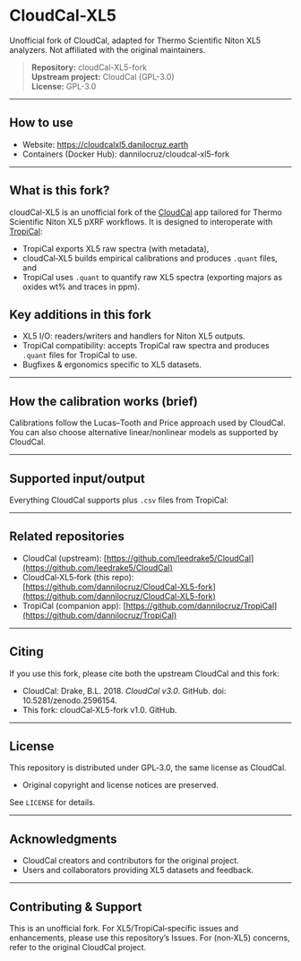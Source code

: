 # CloudCal-XL5

Unofficial fork of CloudCal, adapted for Thermo Scientific Niton XL5 analyzers. Not affiliated with the original maintainers.


>**Repository:** cloudCal-XL5-fork<br>
>**Upstream project:** CloudCal (GPL-3.0)<br>
>**License:** GPL-3.0

---

## How to use

* Website: https://cloudcalxl5.danilocruz.earth
* Containers (Docker Hub): dannilocruz/cloudcal-xl5-fork

---

## What is this fork?

cloudCal-XL5 is an unofficial fork of the [CloudCal](https://github.com/leedrake5/CloudCal) app tailored for Thermo Scientific Niton XL5 pXRF workflows. It is designed to interoperate with [TropiCal](https://github.com/dannilocruz/TropiCal):

* TropiCal exports XL5 raw spectra (with metadata),
* cloudCal‑XL5 builds empirical calibrations and produces `.quant` files, and
* TropiCal uses `.quant` to quantify raw XL5 spectra (exporting majors as oxides wt% and traces in ppm).

## Key additions in this fork

* XL5 I/O: readers/writers and handlers for Niton XL5 outputs.
* TropiCal compatibility: accepts TropiCal raw spectra and produces `.quant` files for TropiCal to use.
* Bugfixes & ergonomics specific to XL5 datasets.

---

## How the calibration works (brief)

Calibrations follow the Lucas–Tooth and Price approach used by CloudCal. You can also choose alternative linear/nonlinear models as supported by CloudCal.

---

## Supported input/output

Everything CloudCal supports plus `.csv` files from TropiCal:

---

## Related repositories

* CloudCal (upstream): [https://github.com/leedrake5/CloudCal](https://github.com/leedrake5/CloudCal)
* CloudCal‑XL5‑fork (this repo): [https://github.com/dannilocruz/CloudCal-XL5-fork](https://github.com/dannilocruz/CloudCal-XL5-fork)
* TropiCal (companion app): [https://github.com/dannilocruz/TropiCal](https://github.com/dannilocruz/TropiCal)

---

## Citing

If you use this fork, please cite both the upstream CloudCal and this fork:

* CloudCal: Drake, B.L. 2018. *CloudCal v3.0*. GitHub. doi: 10.5281/zenodo.2596154.
* This fork: cloudCal‑XL5-fork v1.0. GitHub. 

---

## License

This repository is distributed under GPL‑3.0, the same license as CloudCal.

* Original copyright and license notices are preserved.

See `LICENSE` for details.

---

## Acknowledgments

* CloudCal creators and contributors for the original project.
* Users and collaborators providing XL5 datasets and feedback.

---

## Contributing & Support

This is an unofficial fork. For XL5/TropiCal‑specific issues and enhancements, please use this repository’s Issues. For (non‑XL5) concerns, refer to the original CloudCal project.
